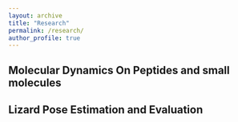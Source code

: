 ```yaml
---
layout: archive
title: "Research"
permalink: /research/
author_profile: true
---
```


 
 ## Molecular Dynamics On Peptides and small molecules 




 ## Lizard Pose Estimation and Evaluation
